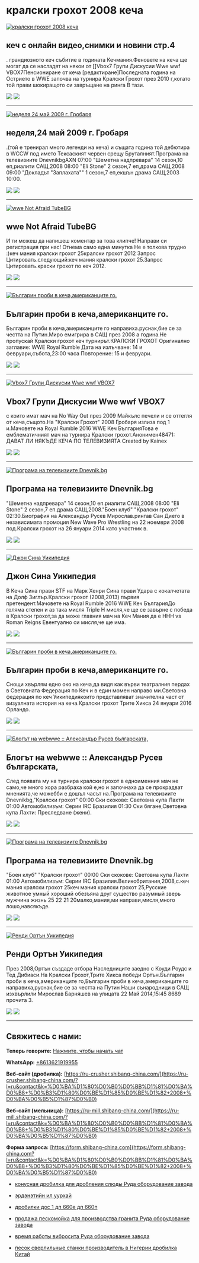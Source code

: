 # кралски грохот 2008 кеча

<a href="https://swt.shibang-china.com/?l=ru&img&k=%D0%BA%D1%80%D0%B0%D0%BB%D1%81%D0%BA%D0%B8+%D0%B3%D1%80%D0%BE%D1%85%D0%BE%D1%82+2008+%D0%BA%D0%B5%D1%87%D0%B0" target="_blank">![кралски грохот 2008 кеча](http://static.shibang-china.com/all-800x300/675.jpg)</a>

## кеч с онлайн видео,снимки и новини стр.4
. грандиозното кеч събитие в годината Кечмания.Феновете на кеча ще могат да се насладят на някои от []Vbox7 Групи Дискусии Wwe wwf VBOX7Пенсиониране от кеча [редактиране]Последната година на Острието в WWE започва на турнира Кралски Грохот през 2010 г,когато той прави шокиращото си завръщане на ринга В тази.


<a href="https://whatsapp.shibangsoft.com/WhatsApp.php" target="_blank" title="WhatsApp">![](http://static.shibang-china.com/icon/whatsapp.png)</a> <a href="https://swt.shibang-china.com/?l=ru&icon&k=%D0%BA%D1%80%D0%B0%D0%BB%D1%81%D0%BA%D0%B8+%D0%B3%D1%80%D0%BE%D1%85%D0%BE%D1%82+2008+%D0%BA%D0%B5%D1%87%D0%B0" target="_blank">![](http://static.shibang-china.com/icon/chat-ru.png)</a>

---

<a href="https://swt.shibang-china.com/?l=ru&img&k=%D0%BA%D1%80%D0%B0%D0%BB%D1%81%D0%BA%D0%B8+%D0%B3%D1%80%D0%BE%D1%85%D0%BE%D1%82+2008+%D0%BA%D0%B5%D1%87%D0%B0" target="_blank">![неделя,24 май 2009 г. Гробаря](http://static.shibang-china.com/all-800x300/1187.jpg)</a>

## неделя,24 май 2009 г. Гробаря
.(той е тренирал много легенди на кеча) и същата година той дебютира в WCCW под името Тексаският червен срещу Бруталният.Програма на телевизиите DnevnikbgAXN 07:00 "Шеметна надпревара" 14 сезон,10 еп,риалити САЩ,2008 08:00 "Eli Stone" 2 сезон,7 еп,драма САЩ,2008 09:00 "Докладът "Заплахата"" 1 сезон,7 еп,екшън драма САЩ,2003 10:00.


<a href="https://whatsapp.shibangsoft.com/WhatsApp.php" target="_blank" title="WhatsApp">![](http://static.shibang-china.com/icon/whatsapp.png)</a> <a href="https://swt.shibang-china.com/?l=ru&icon&k=%D0%BA%D1%80%D0%B0%D0%BB%D1%81%D0%BA%D0%B8+%D0%B3%D1%80%D0%BE%D1%85%D0%BE%D1%82+2008+%D0%BA%D0%B5%D1%87%D0%B0" target="_blank">![](http://static.shibang-china.com/icon/chat-ru.png)</a>

---

<a href="https://swt.shibang-china.com/?l=ru&img&k=%D0%BA%D1%80%D0%B0%D0%BB%D1%81%D0%BA%D0%B8+%D0%B3%D1%80%D0%BE%D1%85%D0%BE%D1%82+2008+%D0%BA%D0%B5%D1%87%D0%B0" target="_blank">![wwe Not Afraid TubeBG](http://static.shibang-china.com/all-800x300/1368.jpg)</a>

## wwe Not Afraid TubeBG
И ти можеш да напишеш коментар за това клипче! Направи си регистрация при нас! Отнема само една минутка Не е толкова трудно :)кеч мания кралски грохот 25кралски грохот 2012 Запрос Цитировать.следующий:кеч мания кралски грохот 25.Запрос Цитировать.краски грохот по кеч 2012.


<a href="https://whatsapp.shibangsoft.com/WhatsApp.php" target="_blank" title="WhatsApp">![](http://static.shibang-china.com/icon/whatsapp.png)</a> <a href="https://swt.shibang-china.com/?l=ru&icon&k=%D0%BA%D1%80%D0%B0%D0%BB%D1%81%D0%BA%D0%B8+%D0%B3%D1%80%D0%BE%D1%85%D0%BE%D1%82+2008+%D0%BA%D0%B5%D1%87%D0%B0" target="_blank">![](http://static.shibang-china.com/icon/chat-ru.png)</a>

---

<a href="https://swt.shibang-china.com/?l=ru&img&k=%D0%BA%D1%80%D0%B0%D0%BB%D1%81%D0%BA%D0%B8+%D0%B3%D1%80%D0%BE%D1%85%D0%BE%D1%82+2008+%D0%BA%D0%B5%D1%87%D0%B0" target="_blank">![Българин проби в кеча,американците го.](http://static.shibang-china.com/all-800x300/170.jpg)</a>

## Българин проби в кеча,американците го.
Българин проби в кеча,американците го направиха.руснак,бие се за честта на Путин.Миро емигрира в САЩ през 2008 а година.Не пропускай Кралски грохот кеч турнирът.КРАЛСКИ ГРОХОТ Оригинално заглавие: WWE Royal Rumble Дата на излъчване: 14 и февруари,събота,23:00 часа Повторение: 15 и февруари.


<a href="https://whatsapp.shibangsoft.com/WhatsApp.php" target="_blank" title="WhatsApp">![](http://static.shibang-china.com/icon/whatsapp.png)</a> <a href="https://swt.shibang-china.com/?l=ru&icon&k=%D0%BA%D1%80%D0%B0%D0%BB%D1%81%D0%BA%D0%B8+%D0%B3%D1%80%D0%BE%D1%85%D0%BE%D1%82+2008+%D0%BA%D0%B5%D1%87%D0%B0" target="_blank">![](http://static.shibang-china.com/icon/chat-ru.png)</a>

---

<a href="https://swt.shibang-china.com/?l=ru&img&k=%D0%BA%D1%80%D0%B0%D0%BB%D1%81%D0%BA%D0%B8+%D0%B3%D1%80%D0%BE%D1%85%D0%BE%D1%82+2008+%D0%BA%D0%B5%D1%87%D0%B0" target="_blank">![Vbox7 Групи Дискусии Wwe wwf VBOX7](http://static.shibang-china.com/all-800x300/565.jpg)</a>

## Vbox7 Групи Дискусии Wwe wwf VBOX7
с които имат мач на No Way Out през 2009 Майкълс печели и се оттегля от кеча,същото.На "Кралски Грохот" 2008 Гробаря излиза под 1 и.Мачовете на Royal Rumble 2016 WWE Кеч БългарияТова е емблематичният мач на турнира Кралски грохот.Анонимен48471: ДАВАТ ЛИ НЯКЪДЕ КЕЧА ПО ТЕЛЕВИЗИЯТА Created by Kainex


<a href="https://whatsapp.shibangsoft.com/WhatsApp.php" target="_blank" title="WhatsApp">![](http://static.shibang-china.com/icon/whatsapp.png)</a> <a href="https://swt.shibang-china.com/?l=ru&icon&k=%D0%BA%D1%80%D0%B0%D0%BB%D1%81%D0%BA%D0%B8+%D0%B3%D1%80%D0%BE%D1%85%D0%BE%D1%82+2008+%D0%BA%D0%B5%D1%87%D0%B0" target="_blank">![](http://static.shibang-china.com/icon/chat-ru.png)</a>

---

<a href="https://swt.shibang-china.com/?l=ru&img&k=%D0%BA%D1%80%D0%B0%D0%BB%D1%81%D0%BA%D0%B8+%D0%B3%D1%80%D0%BE%D1%85%D0%BE%D1%82+2008+%D0%BA%D0%B5%D1%87%D0%B0" target="_blank">![Програма на телевизиите Dnevnik.bg](http://static.shibang-china.com/all-800x300/1273.jpg)</a>

## Програма на телевизиите Dnevnik.bg
"Шеметна надпревара" 14 сезон,10 еп.риалити САЩ,2008 08:00 "Eli Stone" 2 сезон,7 еп.драма САЩ,2008."Боен клуб" "Кралски грохот" 02:30.Биография на Александър Русев Мирослав.рингав Сан Диего в независимата промоция New Wave Pro Wrestling на 22 ноември 2008 под.Кралски грохот на 26 януари 2014 като участник в.


<a href="https://whatsapp.shibangsoft.com/WhatsApp.php" target="_blank" title="WhatsApp">![](http://static.shibang-china.com/icon/whatsapp.png)</a> <a href="https://swt.shibang-china.com/?l=ru&icon&k=%D0%BA%D1%80%D0%B0%D0%BB%D1%81%D0%BA%D0%B8+%D0%B3%D1%80%D0%BE%D1%85%D0%BE%D1%82+2008+%D0%BA%D0%B5%D1%87%D0%B0" target="_blank">![](http://static.shibang-china.com/icon/chat-ru.png)</a>

---

<a href="https://swt.shibang-china.com/?l=ru&img&k=%D0%BA%D1%80%D0%B0%D0%BB%D1%81%D0%BA%D0%B8+%D0%B3%D1%80%D0%BE%D1%85%D0%BE%D1%82+2008+%D0%BA%D0%B5%D1%87%D0%B0" target="_blank">![Джон Сина Уикипедия](http://static.shibang-china.com/all-800x300/1509.jpg)</a>

## Джон Сина Уикипедия
В Кеча Сина прави STF на Марк Хенри Сина прави Удара с кокалчетата на Долф Зиглър.Кралски грохот (2008,2013) първия претендент.Мачовете на Royal Rumble 2016 WWE Кеч БългарияДо голяма степен и аз така мисля Triple H мисля,че ще се завърне с победа в Кралски грохот,за да може главния мач на Кеч Мания да е HHH vs Roman Reigns Евентуално си мисля,че ще има.


<a href="https://whatsapp.shibangsoft.com/WhatsApp.php" target="_blank" title="WhatsApp">![](http://static.shibang-china.com/icon/whatsapp.png)</a> <a href="https://swt.shibang-china.com/?l=ru&icon&k=%D0%BA%D1%80%D0%B0%D0%BB%D1%81%D0%BA%D0%B8+%D0%B3%D1%80%D0%BE%D1%85%D0%BE%D1%82+2008+%D0%BA%D0%B5%D1%87%D0%B0" target="_blank">![](http://static.shibang-china.com/icon/chat-ru.png)</a>

---

<a href="https://swt.shibang-china.com/?l=ru&img&k=%D0%BA%D1%80%D0%B0%D0%BB%D1%81%D0%BA%D0%B8+%D0%B3%D1%80%D0%BE%D1%85%D0%BE%D1%82+2008+%D0%BA%D0%B5%D1%87%D0%B0" target="_blank">![Българин проби в кеча,американците го.](http://static.shibang-china.com/all-800x300/1271.jpg)</a>

## Българин проби в кеча,американците го.
Снощи хвърлям едно око на кеча,да видя как върви театралния пердах в Световната Федерация по Кеч и в един момен направо ми.Световна федерация по кеч Уикипедиякоито представляват значителна част от визуалната история на кеча.Кралски грохот Трите Хикса 24 януари 2016 Орландо.


<a href="https://whatsapp.shibangsoft.com/WhatsApp.php" target="_blank" title="WhatsApp">![](http://static.shibang-china.com/icon/whatsapp.png)</a> <a href="https://swt.shibang-china.com/?l=ru&icon&k=%D0%BA%D1%80%D0%B0%D0%BB%D1%81%D0%BA%D0%B8+%D0%B3%D1%80%D0%BE%D1%85%D0%BE%D1%82+2008+%D0%BA%D0%B5%D1%87%D0%B0" target="_blank">![](http://static.shibang-china.com/icon/chat-ru.png)</a>

---

<a href="https://swt.shibang-china.com/?l=ru&img&k=%D0%BA%D1%80%D0%B0%D0%BB%D1%81%D0%BA%D0%B8+%D0%B3%D1%80%D0%BE%D1%85%D0%BE%D1%82+2008+%D0%BA%D0%B5%D1%87%D0%B0" target="_blank">![Блогът на webwwe :: Александър Русев българската,](http://static.shibang-china.com/all-800x300/469.jpg)</a>

## Блогът на webwwe :: Александър Русев българската,
След появата му на турнира кралски грохот в едноименния мач не само,че много хора разбраха кой е,но и започнаха да се прокрадват мненията,че можебби е дошъл часът на.Програма на телевизиите Dnevnikbg,"Кралски грохот" 00:00 Ски скокове: Световна купа Лахти 01:00 Автомобилизъм: Серии IRC Бразилия 01:30 Ски бягане,Световна купа Лахти: Преследване (жени).


<a href="https://whatsapp.shibangsoft.com/WhatsApp.php" target="_blank" title="WhatsApp">![](http://static.shibang-china.com/icon/whatsapp.png)</a> <a href="https://swt.shibang-china.com/?l=ru&icon&k=%D0%BA%D1%80%D0%B0%D0%BB%D1%81%D0%BA%D0%B8+%D0%B3%D1%80%D0%BE%D1%85%D0%BE%D1%82+2008+%D0%BA%D0%B5%D1%87%D0%B0" target="_blank">![](http://static.shibang-china.com/icon/chat-ru.png)</a>

---

<a href="https://swt.shibang-china.com/?l=ru&img&k=%D0%BA%D1%80%D0%B0%D0%BB%D1%81%D0%BA%D0%B8+%D0%B3%D1%80%D0%BE%D1%85%D0%BE%D1%82+2008+%D0%BA%D0%B5%D1%87%D0%B0" target="_blank">![Програма на телевизиите Dnevnik.bg](http://static.shibang-china.com/all-800x300/22.jpg)</a>

## Програма на телевизиите Dnevnik.bg
"Боен клуб" "Кралски грохот" 00:00 Ски скокове: Световна купа Лахти 01:00 Автомобилизъм: Серии IRC Бразилия.Великобритания,2008,с.кеч мания кралски грохот 25кеч мания кралски грохот 25,Русские животное умный хороший обезъяна друг существо разумный зверь мужчина жизнь 25 22 21 20малко,мания,ми направи,мисля,много лошо,навсякъде.


<a href="https://whatsapp.shibangsoft.com/WhatsApp.php" target="_blank" title="WhatsApp">![](http://static.shibang-china.com/icon/whatsapp.png)</a> <a href="https://swt.shibang-china.com/?l=ru&icon&k=%D0%BA%D1%80%D0%B0%D0%BB%D1%81%D0%BA%D0%B8+%D0%B3%D1%80%D0%BE%D1%85%D0%BE%D1%82+2008+%D0%BA%D0%B5%D1%87%D0%B0" target="_blank">![](http://static.shibang-china.com/icon/chat-ru.png)</a>

---

<a href="https://swt.shibang-china.com/?l=ru&img&k=%D0%BA%D1%80%D0%B0%D0%BB%D1%81%D0%BA%D0%B8+%D0%B3%D1%80%D0%BE%D1%85%D0%BE%D1%82+2008+%D0%BA%D0%B5%D1%87%D0%B0" target="_blank">![Ренди Ортън Уикипедия](http://static.shibang-china.com/all-800x300/982.jpg)</a>

## Ренди Ортън Уикипедия
През 2008,Ортън създаде отбора Наследниците заедно с Коуди Роудс и Тед Дибиаси.На Кралски Грохот,Трите Хикса победи Ортън.Българин проби в кеча,американците го,Българин проби в кеча,американците го направиха,руснак,бие се за честта на Путин Наши сънародници в САЩ изхвърлили Мирослав Барняшев на улицата 22 Май 2014,15:45 8689 прочита 3.


<a href="https://whatsapp.shibangsoft.com/WhatsApp.php" target="_blank" title="WhatsApp">![](http://static.shibang-china.com/icon/whatsapp.png)</a> <a href="https://swt.shibang-china.com/?l=ru&icon&k=%D0%BA%D1%80%D0%B0%D0%BB%D1%81%D0%BA%D0%B8+%D0%B3%D1%80%D0%BE%D1%85%D0%BE%D1%82+2008+%D0%BA%D0%B5%D1%87%D0%B0" target="_blank">![](http://static.shibang-china.com/icon/chat-ru.png)</a>

---
## Свяжитесь с нами:

**Теперь говорите:** [Нажмите, чтобы начать чат](https://swt.shibang-china.com?l=ru&contact&k=%D0%BA%D1%80%D0%B0%D0%BB%D1%81%D0%BA%D0%B8+%D0%B3%D1%80%D0%BE%D1%85%D0%BE%D1%82+2008+%D0%BA%D0%B5%D1%87%D0%B0)

**WhatsApp:**  [+8613621919955](https://whatsapp.shibangsoft.com/WhatsApp.php)

**Веб-сайт (дробилка):** [https://ru-crusher.shibang-china.com/](https://ru-crusher.shibang-china.com/?l=ru&contact&k=%D0%BA%D1%80%D0%B0%D0%BB%D1%81%D0%BA%D0%B8+%D0%B3%D1%80%D0%BE%D1%85%D0%BE%D1%82+2008+%D0%BA%D0%B5%D1%87%D0%B0)

**Веб-сайт (мельница):** [https://ru-mill.shibang-china.com/](https://ru-mill.shibang-china.com/?l=ru&contact&k=%D0%BA%D1%80%D0%B0%D0%BB%D1%81%D0%BA%D0%B8+%D0%B3%D1%80%D0%BE%D1%85%D0%BE%D1%82+2008+%D0%BA%D0%B5%D1%87%D0%B0)

**Форма запроса:** [https://form.shibang-china.com](https://form.shibang-china.com?l=ru&contact&k=%D0%BA%D1%80%D0%B0%D0%BB%D1%81%D0%BA%D0%B8+%D0%B3%D1%80%D0%BE%D1%85%D0%BE%D1%82+2008+%D0%BA%D0%B5%D1%87%D0%B0)

* [конусная дробилка для дробления слюды Руда оборудование завода](../99/%D0%BA%D0%BE%D0%BD%D1%83%D1%81%D0%BD%D0%B0%D1%8F%20%D0%B4%D1%80%D0%BE%D0%B1%D0%B8%D0%BB%D0%BA%D0%B0%20%D0%B4%D0%BB%D1%8F%20%D0%B4%D1%80%D0%BE%D0%B1%D0%BB%D0%B5%D0%BD%D0%B8%D1%8F%20%D1%81%D0%BB%D1%8E%D0%B4%D1%8B%20%D0%A0%D1%83%D0%B4%D0%B0%20%D0%BE%D0%B1%D0%BE%D1%80%D1%83%D0%B4%D0%BE%D0%B2%D0%B0%D0%BD%D0%B8%D0%B5%20%D0%B7%D0%B0%D0%B2%D0%BE%D0%B4%D0%B0.md)

* [эрдэнэтийн ил уурхай](../95/%D1%8D%D1%80%D0%B4%D1%8D%D0%BD%D1%8D%D1%82%D0%B8%D0%B9%D0%BD%20%D0%B8%D0%BB%20%D1%83%D1%83%D1%80%D1%85%D0%B0%D0%B9.md)

* [дробилки дос 1 дп 660е дп 660п](../94/%D0%B4%D1%80%D0%BE%D0%B1%D0%B8%D0%BB%D0%BA%D0%B8%20%D0%B4%D0%BE%D1%81%201%20%D0%B4%D0%BF%20660%D0%B5%20%D0%B4%D0%BF%20660%D0%BF.md)

* [продажа пескомойка для производства гранита Руда оборудование завода](../98/%D0%BF%D1%80%D0%BE%D0%B4%D0%B0%D0%B6%D0%B0%20%D0%BF%D0%B5%D1%81%D0%BA%D0%BE%D0%BC%D0%BE%D0%B9%D0%BA%D0%B0%20%D0%B4%D0%BB%D1%8F%20%D0%BF%D1%80%D0%BE%D0%B8%D0%B7%D0%B2%D0%BE%D0%B4%D1%81%D1%82%D0%B2%D0%B0%20%D0%B3%D1%80%D0%B0%D0%BD%D0%B8%D1%82%D0%B0%20%D0%A0%D1%83%D0%B4%D0%B0%20%D0%BE%D0%B1%D0%BE%D1%80%D1%83%D0%B4%D0%BE%D0%B2%D0%B0%D0%BD%D0%B8%D0%B5%20%D0%B7%D0%B0%D0%B2%D0%BE%D0%B4%D0%B0.md)

* [время работы вибросита Руда оборудование завода](../98/%D0%B2%D1%80%D0%B5%D0%BC%D1%8F%20%D1%80%D0%B0%D0%B1%D0%BE%D1%82%D1%8B%20%D0%B2%D0%B8%D0%B1%D1%80%D0%BE%D1%81%D0%B8%D1%82%D0%B0%20%D0%A0%D1%83%D0%B4%D0%B0%20%D0%BE%D0%B1%D0%BE%D1%80%D1%83%D0%B4%D0%BE%D0%B2%D0%B0%D0%BD%D0%B8%D0%B5%20%D0%B7%D0%B0%D0%B2%D0%BE%D0%B4%D0%B0.md)

* [песок сверлильные станки производитель в Нигерии дробилка Китай](../94/%D0%BF%D0%B5%D1%81%D0%BE%D0%BA%20%D1%81%D0%B2%D0%B5%D1%80%D0%BB%D0%B8%D0%BB%D1%8C%D0%BD%D1%8B%D0%B5%20%D1%81%D1%82%D0%B0%D0%BD%D0%BA%D0%B8%20%D0%BF%D1%80%D0%BE%D0%B8%D0%B7%D0%B2%D0%BE%D0%B4%D0%B8%D1%82%D0%B5%D0%BB%D1%8C%20%D0%B2%20%D0%9D%D0%B8%D0%B3%D0%B5%D1%80%D0%B8%D0%B8%20%D0%B4%D1%80%D0%BE%D0%B1%D0%B8%D0%BB%D0%BA%D0%B0%20%D0%9A%D0%B8%D1%82%D0%B0%D0%B9.md)